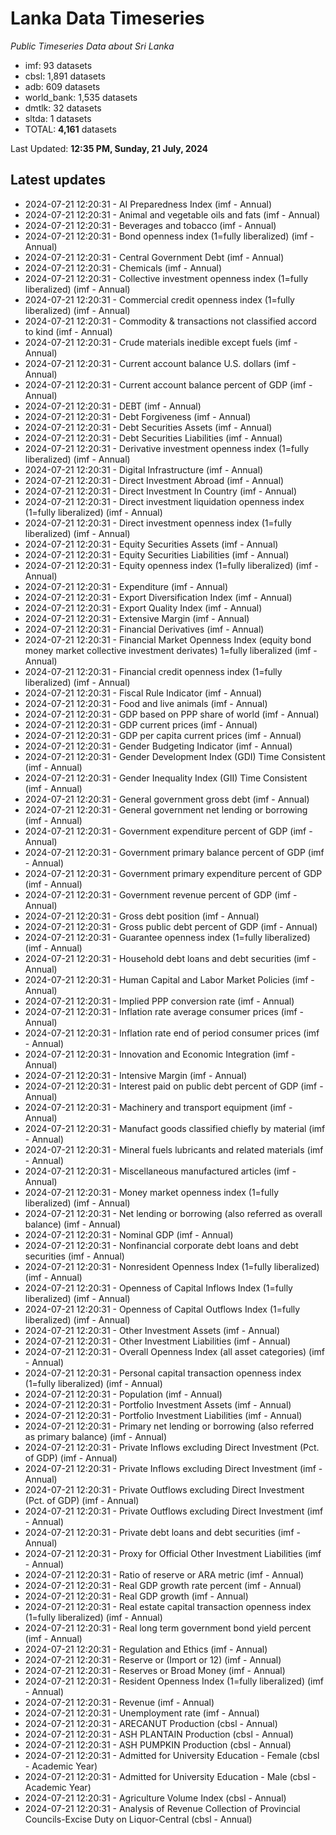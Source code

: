 # Lanka Data Timeseries
*Public Timeseries Data about Sri Lanka*

* imf: 93 datasets
* cbsl: 1,891 datasets
* adb: 609 datasets
* world_bank: 1,535 datasets
* dmtlk: 32 datasets
* sltda: 1 datasets
* TOTAL: **4,161** datasets

Last Updated: **12:35 PM, Sunday, 21 July, 2024**

## Latest updates

* 2024-07-21 12:20:31 - AI Preparedness Index (imf - Annual)
* 2024-07-21 12:20:31 - Animal and vegetable oils and fats (imf - Annual)
* 2024-07-21 12:20:31 - Beverages and tobacco (imf - Annual)
* 2024-07-21 12:20:31 - Bond openness index (1=fully liberalized) (imf - Annual)
* 2024-07-21 12:20:31 - Central Government Debt (imf - Annual)
* 2024-07-21 12:20:31 - Chemicals (imf - Annual)
* 2024-07-21 12:20:31 - Collective investment openness index (1=fully liberalized) (imf - Annual)
* 2024-07-21 12:20:31 - Commercial credit openness index (1=fully liberalized) (imf - Annual)
* 2024-07-21 12:20:31 - Commodity & transactions not classified accord to kind (imf - Annual)
* 2024-07-21 12:20:31 - Crude materials inedible except fuels (imf - Annual)
* 2024-07-21 12:20:31 - Current account balance U.S. dollars (imf - Annual)
* 2024-07-21 12:20:31 - Current account balance percent of GDP (imf - Annual)
* 2024-07-21 12:20:31 - DEBT (imf - Annual)
* 2024-07-21 12:20:31 - Debt Forgiveness (imf - Annual)
* 2024-07-21 12:20:31 - Debt Securities Assets (imf - Annual)
* 2024-07-21 12:20:31 - Debt Securities Liabilities (imf - Annual)
* 2024-07-21 12:20:31 - Derivative investment openness index (1=fully liberalized) (imf - Annual)
* 2024-07-21 12:20:31 - Digital Infrastructure (imf - Annual)
* 2024-07-21 12:20:31 - Direct Investment Abroad (imf - Annual)
* 2024-07-21 12:20:31 - Direct Investment In Country (imf - Annual)
* 2024-07-21 12:20:31 - Direct investment liquidation openness index (1=fully liberalized) (imf - Annual)
* 2024-07-21 12:20:31 - Direct investment openness index (1=fully liberalized) (imf - Annual)
* 2024-07-21 12:20:31 - Equity Securities Assets (imf - Annual)
* 2024-07-21 12:20:31 - Equity Securities Liabilities (imf - Annual)
* 2024-07-21 12:20:31 - Equity openness index (1=fully liberalized) (imf - Annual)
* 2024-07-21 12:20:31 - Expenditure (imf - Annual)
* 2024-07-21 12:20:31 - Export Diversification Index (imf - Annual)
* 2024-07-21 12:20:31 - Export Quality Index (imf - Annual)
* 2024-07-21 12:20:31 - Extensive Margin (imf - Annual)
* 2024-07-21 12:20:31 - Financial Derivatives (imf - Annual)
* 2024-07-21 12:20:31 - Financial Market Openness Index (equity bond money market collective investment derivates) 1=fully liberalized (imf - Annual)
* 2024-07-21 12:20:31 - Financial credit openness index (1=fully liberalized) (imf - Annual)
* 2024-07-21 12:20:31 - Fiscal Rule Indicator (imf - Annual)
* 2024-07-21 12:20:31 - Food and live animals (imf - Annual)
* 2024-07-21 12:20:31 - GDP based on PPP share of world (imf - Annual)
* 2024-07-21 12:20:31 - GDP current prices (imf - Annual)
* 2024-07-21 12:20:31 - GDP per capita current prices (imf - Annual)
* 2024-07-21 12:20:31 - Gender Budgeting Indicator (imf - Annual)
* 2024-07-21 12:20:31 - Gender Development Index (GDI) Time Consistent (imf - Annual)
* 2024-07-21 12:20:31 - Gender Inequality Index (GII) Time Consistent (imf - Annual)
* 2024-07-21 12:20:31 - General government gross debt (imf - Annual)
* 2024-07-21 12:20:31 - General government net lending or borrowing (imf - Annual)
* 2024-07-21 12:20:31 - Government expenditure percent of GDP (imf - Annual)
* 2024-07-21 12:20:31 - Government primary balance percent of GDP (imf - Annual)
* 2024-07-21 12:20:31 - Government primary expenditure percent of GDP (imf - Annual)
* 2024-07-21 12:20:31 - Government revenue percent of GDP (imf - Annual)
* 2024-07-21 12:20:31 - Gross debt position (imf - Annual)
* 2024-07-21 12:20:31 - Gross public debt percent of GDP (imf - Annual)
* 2024-07-21 12:20:31 - Guarantee openness index (1=fully liberalized) (imf - Annual)
* 2024-07-21 12:20:31 - Household debt loans and debt securities (imf - Annual)
* 2024-07-21 12:20:31 - Human Capital and Labor Market Policies (imf - Annual)
* 2024-07-21 12:20:31 - Implied PPP conversion rate (imf - Annual)
* 2024-07-21 12:20:31 - Inflation rate average consumer prices (imf - Annual)
* 2024-07-21 12:20:31 - Inflation rate end of period consumer prices (imf - Annual)
* 2024-07-21 12:20:31 - Innovation and Economic Integration (imf - Annual)
* 2024-07-21 12:20:31 - Intensive Margin (imf - Annual)
* 2024-07-21 12:20:31 - Interest paid on public debt percent of GDP (imf - Annual)
* 2024-07-21 12:20:31 - Machinery and transport equipment (imf - Annual)
* 2024-07-21 12:20:31 - Manufact goods classified chiefly by material (imf - Annual)
* 2024-07-21 12:20:31 - Mineral fuels lubricants and related materials (imf - Annual)
* 2024-07-21 12:20:31 - Miscellaneous manufactured articles (imf - Annual)
* 2024-07-21 12:20:31 - Money market openness index (1=fully liberalized) (imf - Annual)
* 2024-07-21 12:20:31 - Net lending or borrowing (also referred as overall balance) (imf - Annual)
* 2024-07-21 12:20:31 - Nominal GDP (imf - Annual)
* 2024-07-21 12:20:31 - Nonfinancial corporate debt loans and debt securities (imf - Annual)
* 2024-07-21 12:20:31 - Nonresident Openness Index (1=fully liberalized) (imf - Annual)
* 2024-07-21 12:20:31 - Openness of Capital Inflows Index (1=fully liberalized) (imf - Annual)
* 2024-07-21 12:20:31 - Openness of Capital Outflows Index (1=fully liberalized) (imf - Annual)
* 2024-07-21 12:20:31 - Other Investment Assets (imf - Annual)
* 2024-07-21 12:20:31 - Other Investment Liabilities (imf - Annual)
* 2024-07-21 12:20:31 - Overall Openness Index (all asset categories) (imf - Annual)
* 2024-07-21 12:20:31 - Personal capital transaction openness index (1=fully liberalized) (imf - Annual)
* 2024-07-21 12:20:31 - Population (imf - Annual)
* 2024-07-21 12:20:31 - Portfolio Investment Assets (imf - Annual)
* 2024-07-21 12:20:31 - Portfolio Investment Liabilities (imf - Annual)
* 2024-07-21 12:20:31 - Primary net lending or borrowing (also referred as primary balance) (imf - Annual)
* 2024-07-21 12:20:31 - Private Inflows excluding Direct Investment (Pct. of GDP) (imf - Annual)
* 2024-07-21 12:20:31 - Private Inflows excluding Direct Investment (imf - Annual)
* 2024-07-21 12:20:31 - Private Outflows excluding Direct Investment (Pct. of GDP) (imf - Annual)
* 2024-07-21 12:20:31 - Private Outflows excluding Direct Investment (imf - Annual)
* 2024-07-21 12:20:31 - Private debt loans and debt securities (imf - Annual)
* 2024-07-21 12:20:31 - Proxy for Official Other Investment Liabilities (imf - Annual)
* 2024-07-21 12:20:31 - Ratio of reserve or ARA metric (imf - Annual)
* 2024-07-21 12:20:31 - Real GDP growth rate percent (imf - Annual)
* 2024-07-21 12:20:31 - Real GDP growth (imf - Annual)
* 2024-07-21 12:20:31 - Real estate capital transaction openness index (1=fully liberalized) (imf - Annual)
* 2024-07-21 12:20:31 - Real long term government bond yield percent (imf - Annual)
* 2024-07-21 12:20:31 - Regulation and Ethics (imf - Annual)
* 2024-07-21 12:20:31 - Reserve or (Import or 12) (imf - Annual)
* 2024-07-21 12:20:31 - Reserves or Broad Money (imf - Annual)
* 2024-07-21 12:20:31 - Resident Openness Index (1=fully liberalized) (imf - Annual)
* 2024-07-21 12:20:31 - Revenue (imf - Annual)
* 2024-07-21 12:20:31 - Unemployment rate (imf - Annual)
* 2024-07-21 12:20:31 - ARECANUT Production (cbsl - Annual)
* 2024-07-21 12:20:31 - ASH PLANTAIN Production (cbsl - Annual)
* 2024-07-21 12:20:31 - ASH PUMPKIN Production (cbsl - Annual)
* 2024-07-21 12:20:31 - Admitted for University Education - Female (cbsl - Academic Year)
* 2024-07-21 12:20:31 - Admitted for University Education - Male (cbsl - Academic Year)
* 2024-07-21 12:20:31 - Agriculture Volume Index (cbsl - Annual)
* 2024-07-21 12:20:31 - Analysis of Revenue Collection of Provincial Councils-Excise Duty on Liquor-Central (cbsl - Annual)